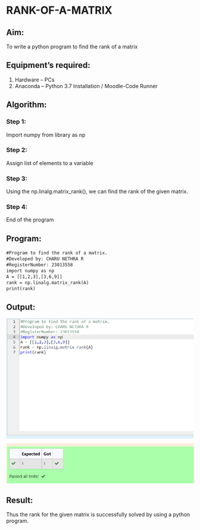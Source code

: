 # RANK-OF-A-MATRIX
## Aim:
To write a python program to find the rank of a matrix
## Equipment’s required:
1. 	Hardware – PCs
2. 	Anaconda – Python 3.7 Installation / Moodle-Code Runner
## Algorithm:
### Step 1: 
Import numpy from library as np
### Step 2: 
Assign list of elements to a variable
### Step 3:
 Using the np.linalg.matrix_rank(), we can find the rank of the given matrix.
### Step 4:
End of the program 
## Program:
~~~
#Program to find the rank of a matrix.
#Developed by: CHARU NETHRA R
#RegisterNumber: 23013558
import numpy as np
A = [[1,2,3],[3,6,9]]
rank = np.linalg.matrix_rank(A)
print(rank)
~~~
## Output:
![output](/rank_ouput.png)
## Result:
Thus the rank for the given matrix is successfully solved by  using a python program.

